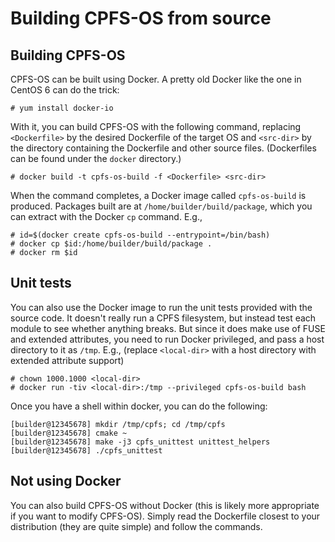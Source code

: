 # Building CPFS-OS from source

## Building CPFS-OS ##

CPFS-OS can be built using Docker.  A pretty old Docker like the one
in CentOS 6 can do the trick:

    # yum install docker-io

With it, you can build CPFS-OS with the following command, replacing
`<Dockerfile>` by the desired Dockerfile of the target OS and
`<src-dir>` by the directory containing the Dockerfile and other
source files.  (Dockerfiles can be found under the `docker`
directory.)

    # docker build -t cpfs-os-build -f <Dockerfile> <src-dir>

When the command completes, a Docker image called `cpfs-os-build` is
produced.  Packages built are at `/home/builder/build/package`, which
you can extract with the Docker `cp` command.  E.g.,

    # id=$(docker create cpfs-os-build --entrypoint=/bin/bash)
    # docker cp $id:/home/builder/build/package .
    # docker rm $id

## Unit tests ##

You can also use the Docker image to run the unit tests provided with
the source code.  It doesn't really run a CPFS filesystem, but instead
test each module to see whether anything breaks.  But since it does
make use of FUSE and extended attributes, you need to run Docker
privileged, and pass a host directory to it as `/tmp`.  E.g., (replace
`<local-dir>` with a host directory with extended attribute support)

    # chown 1000.1000 <local-dir>
    # docker run -tiv <local-dir>:/tmp --privileged cpfs-os-build bash

Once you have a shell within docker, you can do the following:

    [builder@12345678] mkdir /tmp/cpfs; cd /tmp/cpfs
    [builder@12345678] cmake ~
    [builder@12345678] make -j3 cpfs_unittest unittest_helpers
    [builder@12345678] ./cpfs_unittest

## Not using Docker ##

You can also build CPFS-OS without Docker (this is likely more
appropriate if you want to modify CPFS-OS).  Simply read the
Dockerfile closest to your distribution (they are quite simple) and
follow the commands.
